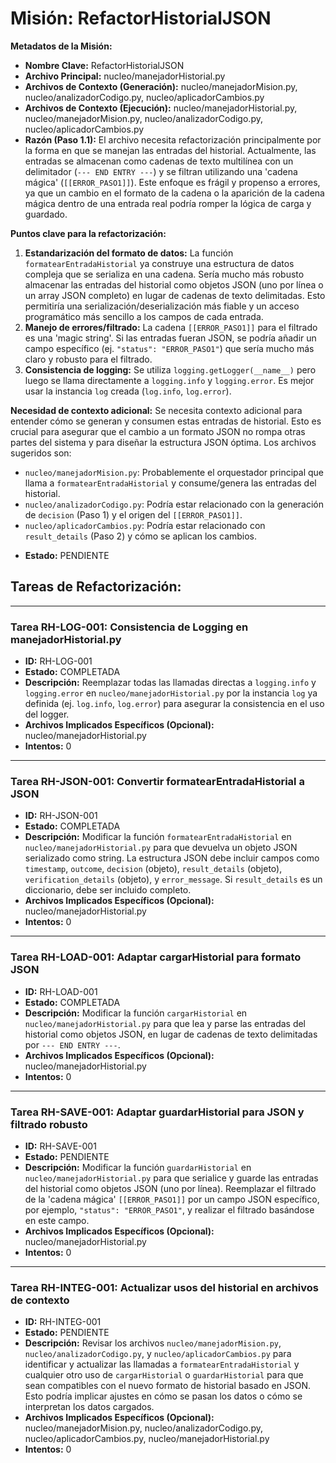 # Misión: RefactorHistorialJSON

**Metadatos de la Misión:**
- **Nombre Clave:** RefactorHistorialJSON
- **Archivo Principal:** nucleo/manejadorHistorial.py
- **Archivos de Contexto (Generación):** nucleo/manejadorMision.py, nucleo/analizadorCodigo.py, nucleo/aplicadorCambios.py
- **Archivos de Contexto (Ejecución):** nucleo/manejadorHistorial.py, nucleo/manejadorMision.py, nucleo/analizadorCodigo.py, nucleo/aplicadorCambios.py
- **Razón (Paso 1.1):** El archivo necesita refactorización principalmente por la forma en que se manejan las entradas del historial. Actualmente, las entradas se almacenan como cadenas de texto multilínea con un delimitador (`--- END ENTRY ---`) y se filtran utilizando una 'cadena mágica' (`[[ERROR_PASO1]]`). Este enfoque es frágil y propenso a errores, ya que un cambio en el formato de la cadena o la aparición de la cadena mágica dentro de una entrada real podría romper la lógica de carga y guardado.

**Puntos clave para la refactorización:**
1.  **Estandarización del formato de datos:** La función `formatearEntradaHistorial` ya construye una estructura de datos compleja que se serializa en una cadena. Sería mucho más robusto almacenar las entradas del historial como objetos JSON (uno por línea o un array JSON completo) en lugar de cadenas de texto delimitadas. Esto permitiría una serialización/deserialización más fiable y un acceso programático más sencillo a los campos de cada entrada.
2.  **Manejo de errores/filtrado:** La cadena `[[ERROR_PASO1]]` para el filtrado es una 'magic string'. Si las entradas fueran JSON, se podría añadir un campo específico (ej. `"status": "ERROR_PASO1"`) que sería mucho más claro y robusto para el filtrado.
3.  **Consistencia de logging:** Se utiliza `logging.getLogger(__name__)` pero luego se llama directamente a `logging.info` y `logging.error`. Es mejor usar la instancia `log` creada (`log.info`, `log.error`).

**Necesidad de contexto adicional:**
Se necesita contexto adicional para entender cómo se generan y consumen estas entradas de historial. Esto es crucial para asegurar que el cambio a un formato JSON no rompa otras partes del sistema y para diseñar la estructura JSON óptima. Los archivos sugeridos son:
*   `nucleo/manejadorMision.py`: Probablemente el orquestador principal que llama a `formatearEntradaHistorial` y consume/genera las entradas del historial.
*   `nucleo/analizadorCodigo.py`: Podría estar relacionado con la generación de `decision` (Paso 1) y el origen del `[[ERROR_PASO1]]`.
*   `nucleo/aplicadorCambios.py`: Podría estar relacionado con `result_details` (Paso 2) y cómo se aplican los cambios.
- **Estado:** PENDIENTE

## Tareas de Refactorización:
---
### Tarea RH-LOG-001: Consistencia de Logging en manejadorHistorial.py
- **ID:** RH-LOG-001
- **Estado:** COMPLETADA
- **Descripción:** Reemplazar todas las llamadas directas a `logging.info` y `logging.error` en `nucleo/manejadorHistorial.py` por la instancia `log` ya definida (ej. `log.info`, `log.error`) para asegurar la consistencia en el uso del logger.
- **Archivos Implicados Específicos (Opcional):** nucleo/manejadorHistorial.py
- **Intentos:** 0
---
### Tarea RH-JSON-001: Convertir formatearEntradaHistorial a JSON
- **ID:** RH-JSON-001
- **Estado:** COMPLETADA
- **Descripción:** Modificar la función `formatearEntradaHistorial` en `nucleo/manejadorHistorial.py` para que devuelva un objeto JSON serializado como string. La estructura JSON debe incluir campos como `timestamp`, `outcome`, `decision` (objeto), `result_details` (objeto), `verification_details` (objeto), y `error_message`. Si `result_details` es un diccionario, debe ser incluido completo.
- **Archivos Implicados Específicos (Opcional):** nucleo/manejadorHistorial.py
- **Intentos:** 0
---
### Tarea RH-LOAD-001: Adaptar cargarHistorial para formato JSON
- **ID:** RH-LOAD-001
- **Estado:** COMPLETADA
- **Descripción:** Modificar la función `cargarHistorial` en `nucleo/manejadorHistorial.py` para que lea y parse las entradas del historial como objetos JSON, en lugar de cadenas de texto delimitadas por `--- END ENTRY ---`.
- **Archivos Implicados Específicos (Opcional):** nucleo/manejadorHistorial.py
- **Intentos:** 0
---
### Tarea RH-SAVE-001: Adaptar guardarHistorial para JSON y filtrado robusto
- **ID:** RH-SAVE-001
- **Estado:** PENDIENTE
- **Descripción:** Modificar la función `guardarHistorial` en `nucleo/manejadorHistorial.py` para que serialice y guarde las entradas del historial como objetos JSON (uno por línea). Reemplazar el filtrado de la 'cadena mágica' `[[ERROR_PASO1]]` por un campo JSON específico, por ejemplo, `"status": "ERROR_PASO1"`, y realizar el filtrado basándose en este campo.
- **Archivos Implicados Específicos (Opcional):** nucleo/manejadorHistorial.py
- **Intentos:** 0
---
### Tarea RH-INTEG-001: Actualizar usos del historial en archivos de contexto
- **ID:** RH-INTEG-001
- **Estado:** PENDIENTE
- **Descripción:** Revisar los archivos `nucleo/manejadorMision.py`, `nucleo/analizadorCodigo.py`, y `nucleo/aplicadorCambios.py` para identificar y actualizar las llamadas a `formatearEntradaHistorial` y cualquier otro uso de `cargarHistorial` o `guardarHistorial` para que sean compatibles con el nuevo formato de historial basado en JSON. Esto podría implicar ajustes en cómo se pasan los datos o cómo se interpretan los datos cargados.
- **Archivos Implicados Específicos (Opcional):** nucleo/manejadorMision.py, nucleo/analizadorCodigo.py, nucleo/aplicadorCambios.py, nucleo/manejadorHistorial.py
- **Intentos:** 0